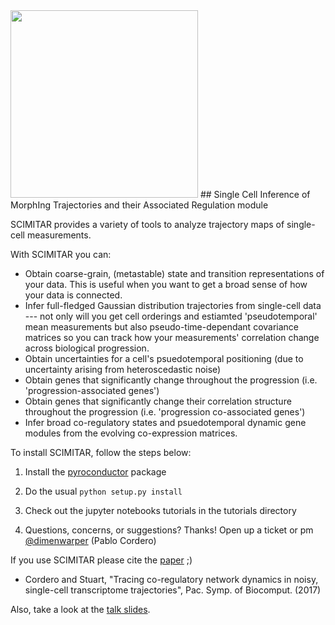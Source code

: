<img src="https://github.com/dimenwarper/scimitar/raw/master/logo.png" width="300">
## Single Cell Inference of MorphIng Trajectories and their Associated Regulation module

SCIMITAR provides a variety of tools to analyze trajectory maps of single-cell measurements. 

With SCIMITAR you can:
* Obtain coarse-grain, (metastable) state and transition representations of your data. This is useful when you want to get a broad sense of how your data is connected.
* Infer full-fledged Gaussian distribution trajectories from single-cell data --- not only will you get cell orderings and estiamted 'pseudotemporal' mean measurements but also pseudo-time-dependant covariance matrices so you can track how your measurements' correlation change across biological progression.
* Obtain uncertainties for a cell's psuedotemporal positioning (due to uncertainty arising from heteroscedastic noise)
* Obtain genes that significantly change throughout the progression (i.e. 'progression-associated genes')
* Obtain genes that significantly change their correlation structure throughout the progression (i.e. 'progression co-associated genes')
* Infer broad co-regulatory states and psuedotemporal dynamic gene modules from the evolving co-expression matrices.


To install SCIMITAR, follow the steps below:

1. Install the [pyroconductor](https://github.com/dimenwarper/pyroconductor) package 

2. Do the usual `python setup.py install`

3. Check out the jupyter notebooks tutorials in the tutorials directory

4. Questions, concerns, or suggestions? Thanks! Open up a ticket or pm [@dimenwarper](https://github.com/dimenwarper) (Pablo Cordero)


If you use SCIMITAR please cite the [paper](https://www.ncbi.nlm.nih.gov/pmc/articles/PMC5203771/) ;)

* Cordero and Stuart, "Tracing co-regulatory network dynamics in noisy, single-cell transcriptome trajectories", Pac. Symp. of Biocomput. (2017)

Also, take a look at the [talk slides](https://docs.google.com/presentation/d/11b7-WIlcvuJNJIUucR8_tc1BCG9D0hr102tlQIt23Oc/edit?usp=sharing).
